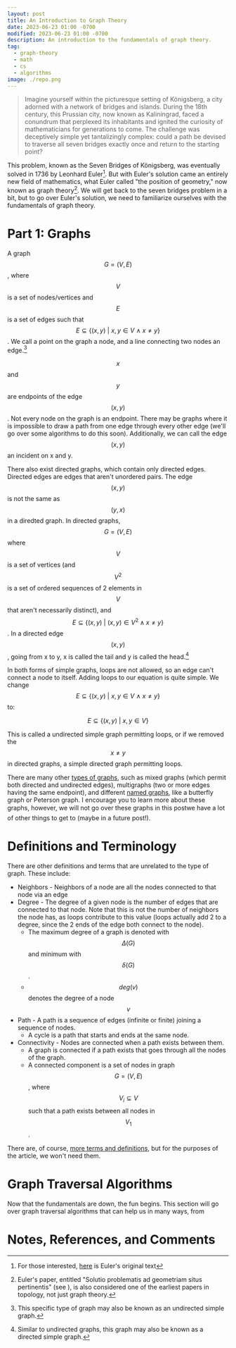 ```yaml
---
layout: post
title: An Introduction to Graph Theory
date: 2023-06-23 01:00 -0700
modified: 2023-06-23 01:00 -0700
description: An introduction to the fundamentals of graph theory.
tag:
  - graph-theory
  - math
  - cs
  - algorithms
image: ./repo.png
---
```


> Imagine yourself within the picturesque setting of Königsberg, a city adorned with a network of bridges and islands. During the 18th century, this Prussian city, now known as Kaliningrad, faced a conundrum that perplexed its inhabitants and ignited the curiosity of mathematicians for generations to come. The challenge was deceptively simple yet tantalizingly complex: could a path be devised to traverse all seven bridges exactly once and return to the starting point?

This problem, known as the Seven Bridges of Königsberg, was eventually solved in 1736 by Leonhard Euler[^1]. But with Euler's solution came an entirely new field of mathematics, what Euler called "the position of geometry," now known as graph theory[^2]. We will get back to the seven bridges problem in a bit, but to go over Euler's solution, we need to familiarize ourselves with the fundamentals of graph theory.

# Part 1: Graphs
A graph $$G = (V, E)$$, where $$V$$ is a set of nodes/vertices and $$E$$ is a set of edges such that $$E\subseteq\{(x,y) \ |\ x,y \in V \ \land \ x \neq y\}$$. We call a point on the graph a node, and a line connecting two nodes an edge.[^3]

<!-- Insert Interactive -->

$$x$$ and $$y$$ are endpoints of the edge $$(x,y)$$. Not every node on the graph is an endpoint. There may be graphs where it is impossible to draw a path from one edge through every other edge (we'll go over some algorithms to do this soon). Additionally, we can call the edge $$(x,y)$$ an incident on x and y.

There also exist directed graphs, which contain only directed edges. Directed edges are edges that aren't unordered pairs. The edge $$(x,y)$$ is not the same as $$(y,x)$$ in a diredted graph. In directed graphs, $$G=(V,E)$$ where $$V$$ is a set of vertices (and $$V^2$$ is a set of ordered sequences of 2 elements in $$V$$ that aren't necessarily distinct), and $$E\subseteq\{(x,y) \ | \
(x,y) \in V^2 \land x \neq y\}$$. In a directed edge $$(x,y)$$, going from x to y, x is called the tail and y is called the head.[^4]

<!-- Insert Interactive -->

In both forms of simple graphs, loops are not allowed, so an edge can't connect a node to itself. Adding loops to our equation is quite simple. We change $$E\subseteq\{(x,y) \ | \ 
x,y \in V \ \land \ x \neq y\}$$ to:

$$\begin{equation}E\subseteq\{(x,y) \ | \ x,y \in V\}\end{equation}$$

This is called a undirected simple graph permitting loops, or if we removed the $$x \neq y$$ in directed graphs, a simple directed graph permitting loops. 

There are many other [types of graphs](https://en.wikipedia.org/wiki/Graph_(discrete_mathematics)#Types_of_graphs), such as mixed graphs (which permit both directed and undirected edges), multigraphs (two or more edges having the same endpoint), and different [named graphs](https://en.wikipedia.org/wiki/List_of_graphs), like a butterfly graph or Peterson graph. I encourage you to learn more about these graphs, however, we will not go over these graphs in this post&#151;we have a lot of other things to get to (maybe in a future post!).

# Definitions and Terminology

There are other definitions and terms that are unrelated to the type of graph. These include:

  * Neighbors - Neighbors of a node are all the nodes connected to that node via an edge
  * Degree - The degree of a given node is the number of edges that are connected to that node. Note that this is not the number of neighbors the node has, as loops contribute to this value (loops actually add 2 to a degree, since the 2 ends of the edge both connect to the node).
    * The maximum degree of a graph is denoted with $$\Delta(G)$$ and minimum with $$\delta(G)$$.
    * $$deg(v)$$ denotes the degree of a node $$v$$
  * Path - A path is a sequence of edges (infinite or finite) joining a sequence of nodes.
    * A cycle is a path that starts and ends at the same node.
  *  Connectivity - Nodes are connected when a path exists between them.
      * A graph is connected if a path exists that goes through all the nodes of the graph.
      * A connected component is a set of nodes in graph $$G=(V,E)$$, where $$V_i\subseteq V$$ such that a path exists between all nodes in $$V_1$$.

There are, of course, [more terms and definitions](https://en.wikipedia.org/wiki/Glossary_of_graph_theory), but for the purposes of the article, we won't need them.

# Graph Traversal Algorithms

Now that the fundamentals are down, the fun begins. This section will go over graph traversal algorithms that can help us in many ways, from 

# Notes, References, and Comments 

[^1]: For those interested, [here](https://archive.org/details/commentariiacade08impe/page/128/mode/2up) is Euler's original text
[^2]: Euler's paper, entitled "Solutio problematis ad geometriam situs pertinentis" (see [^1]), is also considered one of the earliest papers in topology, not just graph theory. 
[^3]: This specific type of graph may also be known as an undirected simple graph.
[^4]: Similar to undirected graphs, this graph may also be known as a directed simple graph.